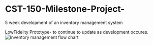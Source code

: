 # CST-150-Milestone-Project-
5 week development of an inventory management system 

LowFidelity Prototype- to continue to update as development occures.
![Inventory management flow chart ](https://user-images.githubusercontent.com/117133049/200225100-fc07a4d3-0a0e-4126-be05-38b8a84e618c.png)
